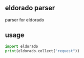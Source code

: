 ## eldorado parser
parser for eldorado
## usage
```python
import eldorado
print(eldorado.collect("request"))
```
